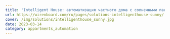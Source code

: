 ```yaml
---
title: 'Intelligent House: автоматизация частного дома с солнечными панелями'
url: https://wirenboard.com/ru/pages/solutions-intelligenthouse-sunny/
cover: /img/solutions/intelligenthouse_sunny.jpg
date: 2023-03-14
category: appartments_automation
---
```

